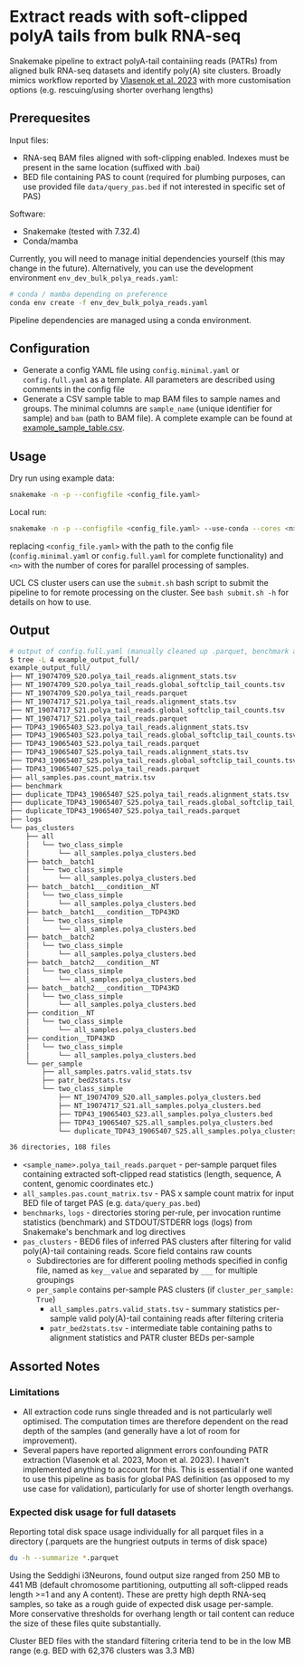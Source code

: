 # Extract reads with soft-clipped polyA tails from bulk RNA-seq

Snakemake pipeline to extract polyA-tail containiing reads (PATRs) from aligned bulk RNA-seq datasets and identify poly(A) site clusters. Broadly mimics workflow reported by [Vlasenok et al. 2023](https://doi.org/10.1093/nargab/lqad051) with more customisation options (e.g. rescuing/using shorter overhang lengths)

## Prerequesites

Input files:

- RNA-seq BAM files aligned with soft-clipping enabled. Indexes must be present in the same location (suffixed with .bai)
- BED file containing PAS to count (required for plumbing purposes, can use provided file `data/query_pas.bed` if not interested in specific set of PAS)

Software:

- Snakemake (tested with 7.32.4)
- Conda/mamba

Currently, you will need to manage initial dependencies yourself (this may change in the future). Alternatively, you can use the development environment `env_dev_bulk_polya_reads.yaml`:

```bash
# conda / mamba depending on preference
conda env create -f env_dev_bulk_polya_reads.yaml
```

Pipeline dependencies are managed using a conda environment.

## Configuration

- Generate a config YAML file using `config.minimal.yaml` or `config.full.yaml` as a template. All parameters are described using comments in the config file
- Generate a CSV sample table to map BAM files to sample names and groups. The minimal columns are `sample_name` (unique identifier for sample) and `bam` (path to BAM file). A complete example can be found at [example_sample_table.csv](example_sample_table.csv).

## Usage

Dry run using example data:

```bash
snakemake -n -p --configfile <config_file.yaml>
```

Local run:

```bash
snakemake -n -p --configfile <config_file.yaml> --use-conda --cores <n>
```

replacing `<config_file.yaml>` with the path to the config file (`config.minimal.yaml` or `config.full.yaml` for complete functionality) and `<n>` with the number of cores for parallel processing of samples.

UCL CS cluster users can use the `submit.sh` bash script to submit the pipeline to for remote processing on the cluster. See `bash submit.sh -h` for details on how to use.

## Output

```bash
# output of config.full.yaml (manually cleaned up .parquet, benchmark and log directories)
$ tree -L 4 example_output_full/
example_output_full/
├── NT_19074709_S20.polya_tail_reads.alignment_stats.tsv
├── NT_19074709_S20.polya_tail_reads.global_softclip_tail_counts.tsv
├── NT_19074709_S20.polya_tail_reads.parquet
├── NT_19074717_S21.polya_tail_reads.alignment_stats.tsv
├── NT_19074717_S21.polya_tail_reads.global_softclip_tail_counts.tsv
├── NT_19074717_S21.polya_tail_reads.parquet
├── TDP43_19065403_S23.polya_tail_reads.alignment_stats.tsv
├── TDP43_19065403_S23.polya_tail_reads.global_softclip_tail_counts.tsv
├── TDP43_19065403_S23.polya_tail_reads.parquet
├── TDP43_19065407_S25.polya_tail_reads.alignment_stats.tsv
├── TDP43_19065407_S25.polya_tail_reads.global_softclip_tail_counts.tsv
├── TDP43_19065407_S25.polya_tail_reads.parquet
├── all_samples.pas.count_matrix.tsv
├── benchmark
├── duplicate_TDP43_19065407_S25.polya_tail_reads.alignment_stats.tsv
├── duplicate_TDP43_19065407_S25.polya_tail_reads.global_softclip_tail_counts.tsv
├── duplicate_TDP43_19065407_S25.polya_tail_reads.parquet
├── logs
└── pas_clusters
    ├── all
    │   └── two_class_simple
    │       └── all_samples.polya_clusters.bed
    ├── batch__batch1
    │   └── two_class_simple
    │       └── all_samples.polya_clusters.bed
    ├── batch__batch1___condition__NT
    │   └── two_class_simple
    │       └── all_samples.polya_clusters.bed
    ├── batch__batch1___condition__TDP43KD
    │   └── two_class_simple
    │       └── all_samples.polya_clusters.bed
    ├── batch__batch2
    │   └── two_class_simple
    │       └── all_samples.polya_clusters.bed
    ├── batch__batch2___condition__NT
    │   └── two_class_simple
    │       └── all_samples.polya_clusters.bed
    ├── batch__batch2___condition__TDP43KD
    │   └── two_class_simple
    │       └── all_samples.polya_clusters.bed
    ├── condition__NT
    │   └── two_class_simple
    │       └── all_samples.polya_clusters.bed
    ├── condition__TDP43KD
    │   └── two_class_simple
    │       └── all_samples.polya_clusters.bed
    └── per_sample
        ├── all_samples.patrs.valid_stats.tsv
        ├── patr_bed2stats.tsv
        └── two_class_simple
            ├── NT_19074709_S20.all_samples.polya_clusters.bed
            ├── NT_19074717_S21.all_samples.polya_clusters.bed
            ├── TDP43_19065403_S23.all_samples.polya_clusters.bed
            ├── TDP43_19065407_S25.all_samples.polya_clusters.bed
            └── duplicate_TDP43_19065407_S25.all_samples.polya_clusters.bed

36 directories, 108 files
```

- `<sample_name>.polya_tail_reads.parquet` - per-sample parquet files containing extracted soft-clipped read statistics (length, sequence, A content, genomic coordinates etc.)
- `all_samples.pas.count_matrix.tsv` - PAS x sample count matrix for input BED file of target PAS (e.g. `data/query_pas.bed`)
- `benchmarks`, `logs` - directories storing per-rule, per invocation runtime statistics (benchmark) and STDOUT/STDERR logs (logs) from Snakemake's benchmark and log directives
- `pas_clusters` - BED6 files of inferred PAS clusters after filtering for valid poly(A)-tail containing reads. Score field contains raw counts
  - Subdirectories are for different pooling methods specified in config file, named as `key__value` and separated by `___` for multiple groupings
  - `per_sample` contains per-sample PAS clusters (if `cluster_per_sample: True`)
    - `all_samples.patrs.valid_stats.tsv` - summary statistics per-sample valid poly(A)-tail containing reads after filtering criteria
    - `patr_bed2stats.tsv` - intermediate table containing paths to alignment statistics and PATR cluster BEDs per-sample

## Assorted Notes

### Limitations

- All extraction code runs single threaded and is not particularly well optimised. The computation times are therefore dependent on the read depth of the samples (and generally have a lot of room for improvement).
- Several papers have reported alignment errors confounding PATR extraction (Vlasenok et al. 2023, Moon et al. 2023). I haven't implemented anything to account for this. This is essential if one wanted to use this pipeline as basis for global PAS definition (as opposed to my use case for validation), particularly for use of shorter length overhangs.

### Expected disk usage for full datasets

Reporting total disk space usage individually for all parquet files in a directory (.parquets are the hungriest outputs in terms of disk space)

```bash
du -h --summarize *.parquet
```

Using the Seddighi i3Neurons, found output size ranged from 250 MB to 441 MB (default chromosome partitioning, outputting all soft-clipped reads length >=1 and any A content). These are pretty high depth RNA-seq samples, so take as a rough guide of expected disk usage per-sample. More conservative thresholds for overhang length or tail content can reduce the size of these files quite substantially.

Cluster BED files with the standard filtering criteria tend to be in the low MB range (e.g. BED with 62,376 clusters was 3.3 MB)
